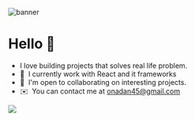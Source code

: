 ![banner](https://user-images.githubusercontent.com/62123454/216628064-7412e2dc-e26d-4825-8d7d-d97aa6700a17.png)


# Hello 👋

- I love building projects that solves real life problem.
- 🧠  I currently work with React and it frameworks
- 🤝  I'm open to collaborating on interesting projects.
- ✉️  You can contact me at [onadan45@gmail.com](mailto:onadan45@gmail.com)


<img src="https://github-readme-stats.vercel.app/api/top-langs/?username=onadan&theme=dracula" />
